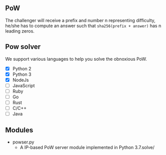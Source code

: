 
## PoW

The challenger will receive a prefix and number n representing difficulty, he/she has to compute an answer such that `sha256(prefix + answer)` has n leading zeros.

## Pow solver 

We support various languages to help you solve the obnoxious PoW.

- [X] Python 2
- [X] Python 3
- [X] NodeJs
- [ ] JavaScript
- [ ] Ruby
- [ ] Go
- [ ] Rust
- [ ] C/C++
- [ ] Java

## Modules

- powser.py
  - A IP-based PoW server module implemented in Python 3.7.solve/
